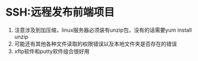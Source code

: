 # SSH:远程发布前端项目
1. 注意涉及到加压缩，linux服务器必须装有unzip包，没有的话需要yum install unzip
2. 可能还有其他各种文件读取的权限错误以及本地文件夹是否存在的错误
3. xftp软件和putty软件组合很好用
